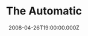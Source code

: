 ---
title: "The Automatic"
venue: "The Wedgewood Rooms"
date: 2008-04-26T19:00:00.000Z
permalink: /almanac/events/2008-04-26-the-automatic/index.html
lat: 50.7867161
long: -1.0786531
---